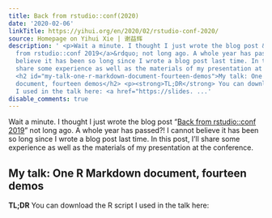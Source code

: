 ```yaml
---
title: Back from rstudio::conf(2020)
date: '2020-02-06'
linkTitle: https://yihui.org/en/2020/02/rstudio-conf-2020/
source: Homepage on Yihui Xie | 谢益辉
description: ' <p>Wait a minute. I thought I just wrote the blog post &ldquo;<a href="https://yihui.org/en/2019/01/rstudio-conf/">Back
  from rstudio::conf 2019</a>&rdquo; not long ago. A whole year has passed?! I cannot
  believe it has been so long since I wrote a blog post last time. In this post, I&rsquo;ll
  share some experience as well as the materials of my presentation at the conference.</p>
  <h2 id="my-talk-one-r-markdown-document-fourteen-demos">My talk: One R Markdown
  document, fourteen demos</h2> <p><strong>TL;DR</strong> You can download the R script
  I used in the talk here: <a href="https://slides. ...'
disable_comments: true
---
```

 <p>Wait a minute. I thought I just wrote the blog post &ldquo;<a href="https://yihui.org/en/2019/01/rstudio-conf/">Back from rstudio::conf 2019</a>&rdquo; not long ago. A whole year has passed?! I cannot believe it has been so long since I wrote a blog post last time. In this post, I&rsquo;ll share some experience as well as the materials of my presentation at the conference.</p> <h2 id="my-talk-one-r-markdown-document-fourteen-demos">My talk: One R Markdown document, fourteen demos</h2> <p><strong>TL;DR</strong> You can download the R script I used in the talk here: <a href="https://slides. ...